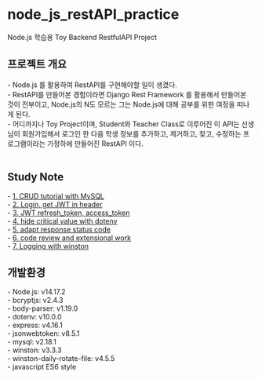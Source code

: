 # node_js_restAPI_practice
Node.js 학습용 Toy Backend RestfulAPI Project <br>
<h2>프로젝트 개요</h2>
- Node.js 를 활용하여 RestAPI를 구현해야할 일이 생겼다. <br>
- RestAPI를 만들어본 경험이라면 Django Rest Framework 를 활용해서 만들어본 것이 전부이고, Node.js의 N도 모르는 그는 Node.js에 대해 공부를 위한 여정을 떠나게 된다. <br>
- 어디까지나 Toy Project이며, Student와 Teacher Class로 이루어진 이 API는 선생님이 회원가입해서 로그인 한 다음 학생 정보를 추가하고, 제거하고, 찾고, 수정하는 프로그램이라는 가정하에 만들어진 RestAPI 이다. <br><br>
<h2>Study Note</h2>
- <a href="https://blog.naver.com/ponson1017/222418843845">1. CRUD tutorial with MySQL</a><br>
- <a href="https://blog.naver.com/ponson1017/222421017909">2. Login, get JWT in header</a><br>
- <a href="https://blog.naver.com/ponson1017/222422420450">3. JWT refresh_token, access_token</a><br>
- <a href="https://blog.naver.com/ponson1017/222424003811">4. hide critical value with dotenv</a><br>
- <a href="https://blog.naver.com/ponson1017/222424779594">5. adapt response status code</a><br>
- <a href="https://blog.naver.com/ponson1017/222426045690">6. code review and extensional work</a><br>
- <a href="https://blog.naver.com/ponson1017/222427826700">7. Logging with winston</a><br>
<h2>개발환경</h2>
- Node.js: v14.17.2 <br>
 - bcryptjs: v2.4.3 <br>
 - body-parser: v1.19.0 <br>
 - dotenv: v10.0.0 <br>
 - express: v4.16.1 <br>
 - jsonwebtoken: v8.5.1 <br>
 - mysql: v2.18.1 <br>
 - winston: v3.3.3 <br>
 - winston-daily-rotate-file: v4.5.5 <br>
- javascript ES6 style
